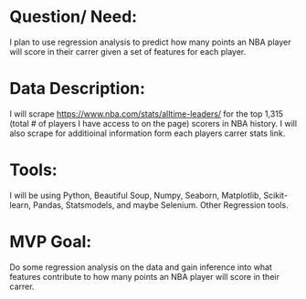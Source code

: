 # Question/ Need:

I plan to use regression analysis to predict how many points an NBA player will score in their carrer given a set of features for each player.

# Data Description:

I will scrape https://www.nba.com/stats/alltime-leaders/ for the top 1,315 (total # of players I have access to on the page) scorers in NBA history. 
I will also scrape for additioinal information form each players carrer stats link.

# Tools: 

I will be using Python, Beautiful Soup, Numpy, Seaborn, Matplotlib, Scikit-learn, Pandas, Statsmodels, and maybe Selenium.
Other Regression tools.

# MVP Goal:

Do some regression analysis on the data and gain inference into what features contribute to how many points an NBA player will score in their carrer.
